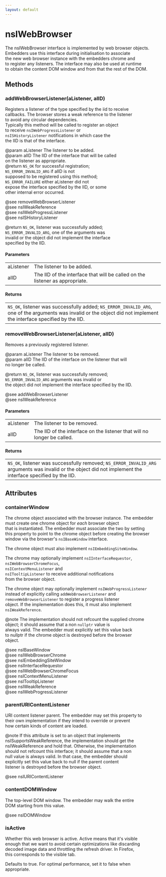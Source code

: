 ```yaml
---
layout: default
---
```


# nsIWebBrowser #
  
The nsIWebBrowser interface is implemented by web browser objects.  
Embedders use this interface during initialisation to associate  
the new web browser instance with the embedders chrome and  
to register any listeners. The interface may also be used at runtime  
to obtain the content DOM window and from that the rest of the DOM.  
  

## Methods ##

### addWebBrowserListener(aListener, aIID) ###
  
Registers a listener of the type specified by the iid to receive  
callbacks. The browser stores a weak reference to the listener  
to avoid any circular dependencies.  
Typically this method will be called to register an object  
to receive <CODE>nsIWebProgressListener</CODE> or   
<CODE>nsISHistoryListener</CODE> notifications in which case the  
the IID is that of the interface.  
  
@param aListener The listener to be added.  
@param aIID      The IID of the interface that will be called  
                 on the listener as appropriate.  
@return          <CODE>NS_OK</CODE> for successful registration;  
                 <CODE>NS_ERROR_INVALID_ARG</CODE> if aIID is not  
                 supposed to be registered using this method;  
                 <CODE>NS_ERROR_FAILURE</CODE> either aListener did not  
                 expose the interface specified by the IID, or some  
                 other internal error occurred.  
  
@see removeWebBrowserListener  
@see nsIWeakReference  
@see nsIWebProgressListener  
@see nsISHistoryListener  
  
@return <CODE>NS_OK</CODE>, listener was successfully added;  
        <CODE>NS_ERROR_INVALID_ARG</CODE>, one of the arguments was  
        invalid or the object did not implement the interface  
        specified by the IID.  
  

#### Parameters ####

<table>

<tr>
<td>aListener</td>
<td>The listener to be added.  
</td>
</tr>

<tr>
<td>aIID</td>
<td>The IID of the interface that will be called  
                 on the listener as appropriate.  
</td>
</tr>

</table>

#### Returns ####

<table>

<tr>
<td><CODE>NS_OK</CODE>, listener was successfully added;  
        <CODE>NS_ERROR_INVALID_ARG</CODE>, one of the arguments was  
        invalid or the object did not implement the interface  
        specified by the IID.  
</td>
</tr>

</table>

### removeWebBrowserListener(aListener, aIID) ###
  
Removes a previously registered listener.  
  
@param aListener The listener to be removed.  
@param aIID      The IID of the interface on the listener that will  
                 no longer be called.  
  
@return <CODE>NS_OK</CODE>, listener was successfully removed;  
        <CODE>NS_ERROR_INVALID_ARG</CODE> arguments was invalid or  
        the object did not implement the interface specified by the IID.  
  
@see addWebBrowserListener  
@see nsIWeakReference  
  

#### Parameters ####

<table>

<tr>
<td>aListener</td>
<td>The listener to be removed.  
</td>
</tr>

<tr>
<td>aIID</td>
<td>The IID of the interface on the listener that will  
                 no longer be called.  
</td>
</tr>

</table>

#### Returns ####

<table>

<tr>
<td><CODE>NS_OK</CODE>, listener was successfully removed;  
        <CODE>NS_ERROR_INVALID_ARG</CODE> arguments was invalid or  
        the object did not implement the interface specified by the IID.  
</td>
</tr>

</table>

## Attributes ##

### containerWindow ###
  
The chrome object associated with the browser instance. The embedder  
must create one chrome object for <I>each</I> browser object  
that is instantiated. The embedder must associate the two by setting  
this property to point to the chrome object before creating the browser  
window via the browser's <CODE>nsIBaseWindow</CODE> interface.   
  
The chrome object must also implement <CODE>nsIEmbeddingSiteWindow</CODE>.  
  
The chrome may optionally implement <CODE>nsIInterfaceRequestor</CODE>,  
<CODE>nsIWebBrowserChromeFocus</CODE>,  
<CODE>nsIContextMenuListener</CODE> and  
<CODE>nsITooltipListener</CODE> to receive additional notifications  
from the browser object.  
  
The chrome object may optionally implement <CODE>nsIWebProgressListener</CODE>   
instead of explicitly calling <CODE>addWebBrowserListener</CODE> and  
<CODE>removeWebBrowserListener</CODE> to register a progress listener  
object. If the implementation does this, it must also implement  
<CODE>nsIWeakReference</CODE>.  
  
@note The implementation should not refcount the supplied chrome  
      object; it should assume that a non <CODE>nullptr</CODE> value is  
      always valid. The embedder must explicitly set this value back  
      to nullptr if the chrome object is destroyed before the browser  
      object.  
  
@see nsIBaseWindow  
@see nsIWebBrowserChrome  
@see nsIEmbeddingSiteWindow  
@see nsIInterfaceRequestor  
@see nsIWebBrowserChromeFocus  
@see nsIContextMenuListener  
@see nsITooltipListener  
@see nsIWeakReference  
@see nsIWebProgressListener  
  

### parentURIContentListener ###
  
URI content listener parent. The embedder may set this property to  
their own implementation if they intend to override or prevent  
how certain kinds of content are loaded.  
  
@note If this attribute is set to an object that implements  
      nsISupportsWeakReference, the implementation should get the  
      nsIWeakReference and hold that.  Otherwise, the implementation  
      should not refcount this interface; it should assume that a non  
      null value is always valid.  In that case, the embedder should  
      explicitly set this value back to null if the parent content  
      listener is destroyed before the browser object.  
  
@see nsIURIContentListener  
  

### contentDOMWindow ###
  
The top-level DOM window. The embedder may walk the entire  
DOM starting from this value.  
  
@see nsIDOMWindow  
  

### isActive ###
  
Whether this web browser is active. Active means that it's visible  
enough that we want to avoid certain optimizations like discarding  
decoded image data and throttling the refresh driver. In Firefox,  
this corresponds to the visible tab.  
  
Defaults to true. For optimal performance, set it to false when  
appropriate.  
  
